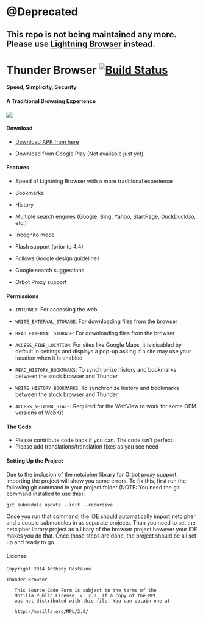 # @Deprecated
## This repo is not being maintained any more. Please use [Lightning Browser](https://github.com/anthonycr/Lightning-Browser) instead.

# Thunder Browser [![Build Status](https://travis-ci.org/anthonycr/Thunder-Browser.svg?branch=master)](https://travis-ci.org/anthonycr/Thunder-Browser)
#### Speed, Simplicity, Security
#### A Traditional Browsing Experience
![](ic_launcher_small.png)
#### Download
* [Download APK from here](https://github.com/anthonycr/Thunder-Browser/releases)

* Download from Google Play (Not available just yet)


#### Features
* Speed of Lightning Browser with a more traditional experience

* Bookmarks

* History

* Multiple search engines (Google, Bing, Yahoo, StartPage, DuckDuckGo, etc.)

* Incognito mode

* Flash support (prior to 4.4)

* Follows Google design guidelines

* Google search suggestions

* Orbot Proxy support 

#### Permissions

* ````INTERNET````: For accessing the web

* ````WRITE_EXTERNAL_STORAGE````: For downloading files from the browser

* ````READ_EXTERNAL_STORAGE````: For downloading files from the browser

* ````ACCESS_FINE_LOCATION````: For sites like Google Maps, it is disabled by default in settings and displays a pop-up asking if a site may use your location when it is enabled

* ````READ_HISTORY_BOOKMARKS````: To synchronize history and bookmarks between the stock browser and Thunder

* ````WRITE_HISTORY_BOOKMARKS````: To synchronize history and bookmarks between the stock browser and Thunder

* ````ACCESS_NETWORK_STATE````: Required for the WebView to work for some OEM versions of WebKit

#### The Code
* Please contribute code back if you can. The code isn't perfect.
* Please add translations/translation fixes as you see need

#### Setting Up the Project
Due to the inclusion of the netcipher library for Orbot proxy support, importing the project will show you some errors. To fix this, first run the following git command in your project folder (NOTE: You need the git command installed to use this):
```
git submodule update --init --recursive
```
Once you run that command, the IDE should automatically import netcipher and a couple submodules in as separate projects. Than you need to set the netcipher library project as a libary of the browser project however your IDE makes you do that. Once those steps are done, the project should be all set up and ready to go.

#### License
```
Copyright 2014 Anthony Restaino

Thunder Browser

   This Source Code Form is subject to the terms of the 
   Mozilla Public License, v. 2.0. If a copy of the MPL 
   was not distributed with this file, You can obtain one at 
   
   http://mozilla.org/MPL/2.0/
```

